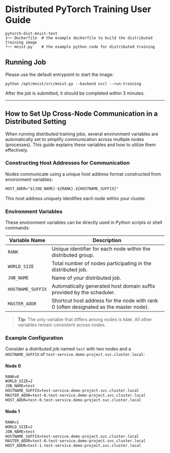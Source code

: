 # Distributed PyTorch Training User Guide

```
pytorch-dist-mnist-test
├── Dockerfile  # the example dockerfile to build the distributed training image
└── mnist.py    # the example python code for distributed training
```

## Running Job

Please use the default entrypoint to start the image:
```
python /opt/mnist/src/mnist.py --backend nccl --run-training
```
After the job is submitted, it should be completed within 3 minutes. 

---

## How to Set Up Cross-Node Communication in a Distributed Setting


When running distributed training jobs, several environment variables are automatically set to simplify communication across multiple nodes (processes). This guide explains these variables and how to utilize them effectively.

### Constructing Host Addresses for Communication

Nodes communicate using a unique host address format constructed from environment variables:

```markdown
HOST_ADDR="${JOB_NAME}-${RANK}.${HOSTNAME_SUFFIX}"
```

This host address uniquely identifies each node within your cluster.


### Environment Variables

These environment variables can be directly used in Python scripts or shell commands:

| Variable Name     | Description                                                                           |
| ----------------- | ------------------------------------------------------------------------------------- |
| `RANK`            | Unique identifier for each node within the distributed group.                         |
| `WORLD_SIZE`      | Total number of nodes participating in the distributed job.                           |
| `JOB_NAME`        | Name of your distributed job.                                                         |
| `HOSTNAME_SUFFIX` | Automatically generated host domain suffix provided by the scheduler.                 |
| `MASTER_ADDR`     | Shortcut host address for the node with rank 0 (often designated as the master node). |

> **Tip:** The only variable that differs among nodes is `RANK`. All other variables remain consistent across nodes.


### Example Configuration

Consider a distributed job named `test` with two nodes and a `HOSTNAME_SUFFIX` of `test-service.demo-project.svc.cluster.local`:

#### Node 0

```markdown
RANK=0
WORLD_SIZE=2
JOB_NAME=test
HOSTNAME_SUFFIX=test-service.demo-project.svc.cluster.local
MASTER_ADDR=test-0.test-service.demo-project.svc.cluster.local
HOST_ADDR=test-0.test-service.demo-project.svc.cluster.local
```

#### Node 1

```markdown
RANK=1
WORLD_SIZE=2
JOB_NAME=test
HOSTNAME_SUFFIX=test-service.demo-project.svc.cluster.local
MASTER_ADDR=test-0.test-service.demo-project.svc.cluster.local
HOST_ADDR=test-1.test-service.demo-project.svc.cluster.local
```

